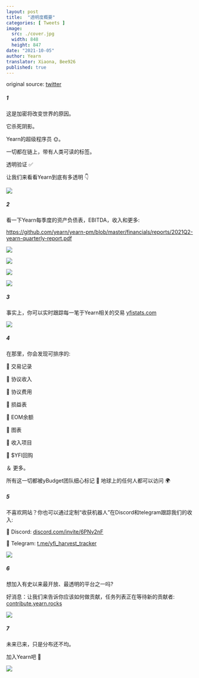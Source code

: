 ```yaml
---
layout: post
title:  "透明度概要"
categories: [ Tweets ]
image:
  src: ./cover.jpg
  width: 848
  height: 847
date: "2021-10-05"
author: Yearn
translator: Xiaona, Bee926
published: true
---
```

original source: [twitter](https://twitter.com/iearnfinance/status/1445143482830446600)

##### 1

这是加密将改变世界的原因。

它杀死阴影。

Yearn的超级程序员 🌞。

一切都在链上，带有人类可读的标签。

透明验证 ✅

让我们来看看Yearn到底有多透明 👇

![](image1.jpg?w=848&h=847)

##### 2

看一下Yearn每季度的资产负债表，EBITDA，收入和更多:

https://github.com/yearn/yearn-pm/blob/master/financials/reports/2021Q2-yearn-quarterly-report.pdf

![](image2.jpg?w=1200&h=579)

![](image3.jpg?w=1200&h=626)

![](image4.jpg?w=1199&h=631)

![](image5.jpg?w=1200&h=607)

##### 3

事实上，你可以实时跟踪每一笔于Yearn相关的交易 [yfistats.com](http://www.yfistats.com/)

![](image6.jpg?w=1200&h=655)

##### 4

在那里，你会发现可排序的:

🔵 交易记录

🔵 协议收入

🔵 协议费用

🔵 损益表

🔵 EOM余额

🔵 图表

🔵 收入项目

🔵 $YFI回购

＆ 更多。

所有这一切都被yBudget团队细心标记 💙 地球上的任何人都可以访问 🌍

##### 5

不喜欢网站？你也可以通过定制“收获机器人”在Discord和telegram跟踪我们的收入:

🔵 Discord: [discord.com/invite/6PNv2nF](https://discord.com/invite/6PNv2nF)

🔵 Telegram: [t.me/yfi_harvest_tracker](https://t.me/yfi_harvest_tracker)

![](image7.jpg?w=1200&h=747)

##### 6

想加入有史以来最开放、最透明的平台之一吗?

好消息：让我们来告诉你应该如何做贡献，任务列表正在等待新的贡献者: [contribute.yearn.rocks](https://contribute.yearn.rocks/)

![](image8.jpg?w=1200&h=712)

##### 7

未来已来，只是分布还不均。

加入Yearn吧 💙

![](image9.jpg?w=1200&h=781)
